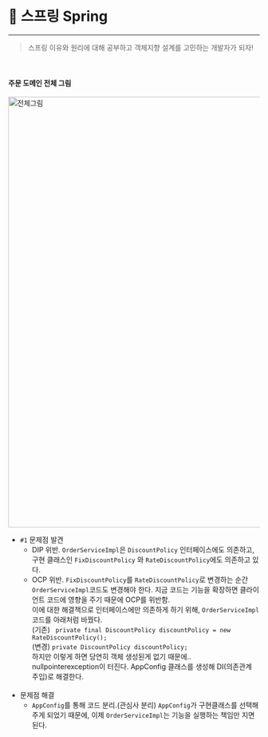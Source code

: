 📗 스프링 Spring
================
<hr />

> 스프링 이유와 원리에 대해 공부하고 객체지향 설계를 고민하는 개발자가 되자!

<br />

#### 주문 도메인 전체 그림

<img width="862" alt="전체그림" src="https://user-images.githubusercontent.com/68539040/182746470-66caf457-020c-442c-b3d8-a15235c0d56b.png">

- ```#1``` 문제점 발견
    + DIP 위반. ```OrderServiceImpl```은 ```DiscountPolicy``` 인터페이스에도 의존하고, 구현 클래스인  ```FixDiscountPolicy```
      와 ```RateDiscountPolicy```에도 의존하고 있다.
    + OCP 위반. ```FixDiscountPolicy```를 ```RateDiscountPolicy```로 변경하는 순간 ```OrderServiceImpl```코드도 변경해야 한다. 지금 코드는 기능을
      확장하면 클라이언트 코드에 영향을 주기 때문에 OCP를 위반함. <br />
      이에 대한 해결책으로 인터페이스에만 의존하게 하기 위해, ```OrderServiceImpl``` 코드를 아래처럼 바꿨다.  <br />
      (기존) ``` private final DiscountPolicy discountPolicy = new RateDiscountPolicy();``` <br />
      (변경) ``` private DiscountPolicy discountPolicy; ``` <br />
      하지만 이렇게 하면 당연히 객체 생성된게 없기 때문에.. nullpointerexception이 터진다. AppConfig 클래스를 생성해 DI(의존관계 주입)로 해결한다. <br /><br />
- 문제점 해결
    + ```AppConfig```를 통해 코드 분리.(관심사 분리) ```AppConfig```가 구현클래스를 선택해 주게 되었기 때문에, 이제 ```OrderServiceImpl```는 기능을 실행하는 책임만
      지면 된다.
    
      